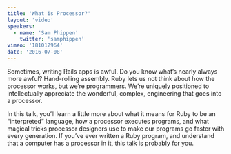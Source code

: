 ```yaml
---
title: 'What is Processor?'
layout: 'video'
speakers:
  - name: 'Sam Phippen'
    twitter: 'samphippen'
vimeo: '181012964'
date: '2016-07-08'
---
```


Sometimes, writing Rails apps is awful. Do you know what’s nearly always more awful? Hand-rolling assembly. Ruby lets us not think about how the processor works, but we’re programmers. We’re uniquely positioned to intellectually appreciate the wonderful, complex, engineering that goes into a processor.

In this talk, you’ll learn a little more about what it means for Ruby to be an “interpreted” language, how a processor executes programs, and what magical tricks processor designers use to make our programs go faster with every generation. If you’ve ever written a Ruby program, and understand that a computer has a processor in it, this talk is probably for you.
